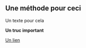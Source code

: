 ## Une méthode pour ceci

Un texte pour cela

**Un truc important**

[Un lien](https://datactivist.coop)
